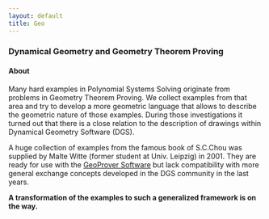 ```yaml
---
layout: default
title: Geo
---
```


### Dynamical Geometry and Geometry Theorem Proving

#### About

Many hard examples in Polynomial Systems Solving originate from problems in Geometry Theorem Proving. We collect examples from that area and try to develop a more geometric language that allows to describe the geometric nature of those examples. During those investigations it turned out that there is a close relation to the description of drawings within Dynamical Geometry Software (DGS).

A huge collection of examples from the famous book of S.C.Chou was supplied by Malte Witte (former student at Univ. Leipzig) in 2001. They are ready for use with the [GeoProver Software](Software.GeoProver "wikilink") but lack compatibility with more general exchange concepts developed in the DGS community in the last years.

**A transformation of the examples to such a generalized framework is on the way.**
